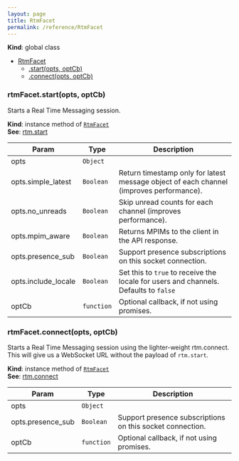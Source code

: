 ```yaml
---
layout: page
title: RtmFacet
permalink: /reference/RtmFacet
---
```

**Kind**: global class  

* [RtmFacet](#RtmFacet)
    * [.start(opts, optCb)](#RtmFacet+start)
    * [.connect(opts, optCb)](#RtmFacet+connect)

<a name="RtmFacet+start"></a>

### rtmFacet.start(opts, optCb)
Starts a Real Time Messaging session.

**Kind**: instance method of <code>[RtmFacet](#RtmFacet)</code>  
**See**: [rtm.start](https://api.slack.com/methods/rtm.start)  

| Param | Type | Description |
| --- | --- | --- |
| opts | <code>Object</code> |  |
| opts.simple_latest | <code>Boolean</code> | Return timestamp only for latest message object of each                                      channel (improves performance). |
| opts.no_unreads | <code>Boolean</code> | Skip unread counts for each channel (improves performance). |
| opts.mpim_aware | <code>Boolean</code> | Returns MPIMs to the client in the API response. |
| opts.presence_sub | <code>Boolean</code> | Support presence subscriptions on this socket connection. |
| opts.include_locale | <code>Boolean</code> | Set this to `true` to receive the locale for users and                                      channels. Defaults to `false` |
| optCb | <code>function</code> | Optional callback, if not using promises. |

<a name="RtmFacet+connect"></a>

### rtmFacet.connect(opts, optCb)
Starts a Real Time Messaging session using the lighter-weight rtm.connect.
This will give us a WebSocket URL without the payload of `rtm.start`.

**Kind**: instance method of <code>[RtmFacet](#RtmFacet)</code>  
**See**: [rtm.connect](https://api.slack.com/methods/rtm.connect)  

| Param | Type | Description |
| --- | --- | --- |
| opts | <code>Object</code> |  |
| opts.presence_sub | <code>Boolean</code> | Support presence subscriptions on this socket connection. |
| optCb | <code>function</code> | Optional callback, if not using promises. |

